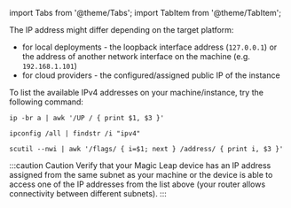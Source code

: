 import Tabs from '@theme/Tabs';
import TabItem from '@theme/TabItem';

The IP address might differ depending on the target platform:

* for local deployments - the loopback interface address (`127.0.0.1`) or the address of another network interface on the machine (e.g. `192.168.1.101`)
* for cloud providers - the configured/assigned public IP of the instance

To list the available IPv4 addresses on your machine/instance, try the following command:

<Tabs groupId="operating-systems">
  <TabItem value="linux" label="Debian/Ubuntu" default>

```shell
ip -br a | awk '/UP / { print $1, $3 }'
```

  </TabItem>
  <TabItem value="windows" label="Windows">

```shell
ipconfig /all | findstr /i "ipv4"
```

  </TabItem>
  <TabItem value="macos" label="MacOS">

```shell
scutil --nwi | awk '/flags/ { i=$1; next } /address/ { print i, $3 }'
```

  </TabItem>
</Tabs>

:::caution Caution
Verify that your Magic Leap device has an IP address assigned from the same subnet as your machine or the device is able to access one of the IP addresses from the list above (your router allows connectivity between different subnets).
:::
